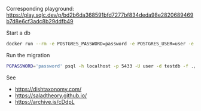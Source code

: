 Corresponding playground: https://play.sqlc.dev/p/bd2b6da368591bfd7277bf834deda98e2820689469b7d8e6cf3adc8b29ddfb49


Start a db

```sh
docker run --rm -e POSTGRES_PASSWORD=password -e POSTGRES_USER=user -e POSTGRES_DB=testdb -p 5433:5432 postgres
```

Run the migration

```sh
PGPASSWORD='password' psql -h localhost -p 5433 -U user -d testdb -f ./schema.sql
```

See

- https://dishtaxonomy.com/
- https://saladtheory.github.io/
- https://archive.is/cDdpL
